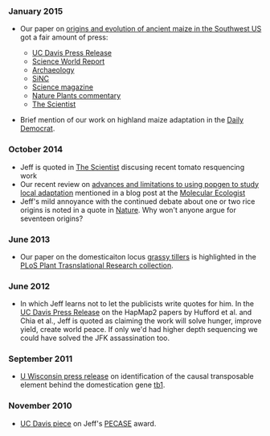 ### January 2015

* Our paper on [origins and evolution of ancient maize in the Southwest US](http://www.rilab.org/pdfs/fonseca2015.pdf) got a fair amount of press: 
	* [UC Davis Press Release](http://news.ucdavis.edu/search/news_detail.lasso?id=11124)  
	* [Science World Report](http://www.scienceworldreport.com/articles/21122/20150112/origins-maize-dna-tests-reveal-two-paths.htm)  
	* [Archaeology](http://www.archaeology.org/news/2879-150108-southwest-corn-dna)  
	* [SiNC](http://www.agenciasinc.es/Noticias/El-maiz-entro-en-el-suroeste-de-EE-UU-hace-4.000-anos-a-traves-de-la-montana)  
	* [Science magazine](http://news.sciencemag.org/archaeology/2015/01/how-corn-became-corn)  
	* [Nature Plants commentary](http://www.nature.com/articles/nplants20149)  
	* [The Scientist](http://www.the-scientist.com/?articles.view/articleNo/41865/title/Corn-Chronicle/)
	

* Brief mention of our work on highland maize adaptation in the [Daily Democrat](http://www.dailydemocrat.com/general-news/20150110/uc-davis-scientists-work-to-id-food-crops-that-can-survive-global-warming). 

### October 2014

* Jeff is quoted in [The Scientist](http://www.the-scientist.com/?articles.view/articleNo/41194/title/360-Degree-View-of-the-Tomato/) discusing recent tomato resquencing work 
* Our recent review on [advances and limitations to using popgen to study local adaptation](http://www.rilab.org/pdfs/tiffin2014.pdf) mentioned in a blog post at the [Molecular Ecologist](http://www.molecularecologist.com/2014/10/how-many-markers-does-it-take-to-make-a-dataset-genomic/)  
* Jeff's mild annoyance with the continued debate about one or two rice origins is noted in a quote in [Nature](http://www.nature.com/nature/journal/v514/n7524_supp/full/514S58a.html). Why won't anyone argue for seventeen origins?


### June 2013

* Our paper on the domesticaiton locus [grassy tillers](http://journals.plos.org/ploscollections/article?id=10.1371/journal.pgen.1003604) is highlighted in the [PLoS Plant Trasnslational Research collection](http://www.ploscollections.org/article/browse/issue/info:doi/10.1371/issue.pcol.v01.i25).


### June 2012

* In which Jeff learns not to let the publicists write quotes for him. In the [UC Davis Press Release](http://news.ucdavis.edu/search/news_detail.lasso?id=10267) on the HapMap2 papers by Hufford et al. and Chia et al., Jeff is quoted as claiming the work will solve hunger, improve yield, create world peace. If only we'd had higher depth sequencing we could have solved the JFK assassination too.

### September 2011

* [U Wisconsin press release](http://www.news.wisc.edu/19804) on identification of the causal transposable element behind the domestication gene [tb1](http://www.ncbi.nlm.nih.gov/pubmed/21946354).

### November 2010

* [UC Davis piece](http://news.ucdavis.edu/search/news_detail.lasso?id=9679) on Jeff's [PECASE](https://www.whitehouse.gov/administration/eop/ostp/pressroom/11052010) award.
